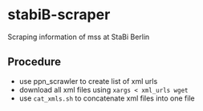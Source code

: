 # stabiB-scraper
Scraping information of mss at StaBi Berlin

## Procedure

- use ppn_scrawler to create list of xml urls
- download all xml files using `xargs < xml_urls wget`
- use `cat_xmls.sh` to concatenate xml files into one file
